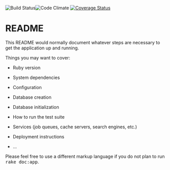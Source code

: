 ![Build Status](https://codeship.com/projects/6f5ef880-0872-0133-ff05-5a7148fc22cf/status?branch=master)![Code Climate](https://codeclimate.com/github/syzygy333/LaunchLootRails.png) [![Coverage Status](https://coveralls.io/repos/syzygy333/LaunchLootRails/badge.svg?branch=master&service=github)](https://coveralls.io/github/syzygy333/LaunchLootRails?branch=master)

# README

This README would normally document whatever steps are necessary to get the
application up and running.

Things you may want to cover:

* Ruby version

* System dependencies

* Configuration

* Database creation

* Database initialization

* How to run the test suite

* Services (job queues, cache servers, search engines, etc.)

* Deployment instructions

* ...


Please feel free to use a different markup language if you do not plan to run
<tt>rake doc:app</tt>.
